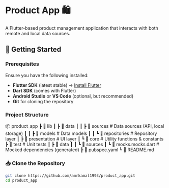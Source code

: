 # **Product App** 🛍️

A Flutter-based product management application that interacts with both remote and local data sources.

## **🚀 Getting Started**

### **Prerequisites**
Ensure you have the following installed:

- **Flutter SDK** (latest stable) → [Install Flutter](https://flutter.dev/docs/get-started/install)
- **Dart SDK** (comes with Flutter)
- **Android Studio** or **VS Code** (optional, but recommended)
- **Git** for cloning the repository

### **Project Structure**

📦 product_app
 ┣ 📂 lib
 ┃ ┣ 📂 data
 ┃ ┃ ┣ 📂 sources  # Data sources (API, local storage)
 ┃ ┃ ┣ 📂 models   # Data models
 ┃ ┃ ┗ 📂 repositories # Repository layer
 ┃ ┣ 📂 presentation # UI layer
 ┃ ┗ 📂 core # Utility functions & constants
 ┣ 📂 test  # Unit tests
 ┃ ┣ 📂 data
 ┃ ┃ ┗ 📂 sources
 ┃ ┗ 📜 mocks.mocks.dart # Mocked dependencies (generated)
 ┣ 📜 pubspec.yaml
 ┗ 📜 README.md



### **📥 Clone the Repository**
```sh
git clone https://github.com/amrkamal1993/product_app.git
cd product_app